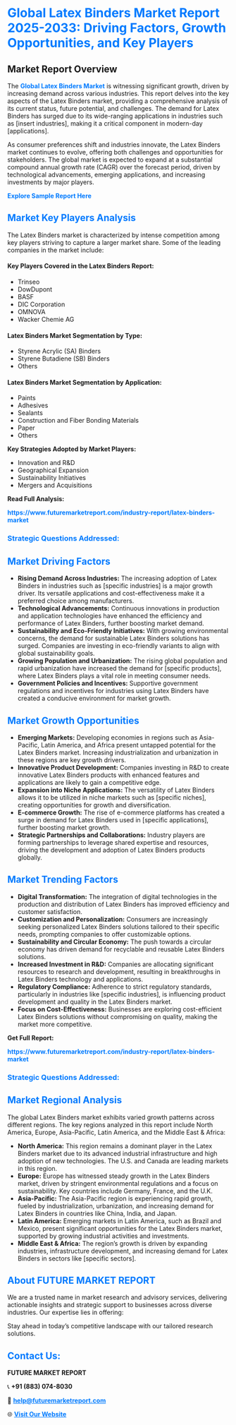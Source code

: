 <h1 style="color: #007BFF;">Global Latex Binders Market Report 2025-2033: Driving Factors, Growth Opportunities, and Key Players</h1>

<section id="overview">
<h2>Market Report Overview</h2>
<p>The <a href="https://www.futuremarketreport.com/industry-report/latex-binders-market" style="color: #007BFF; text-decoration: none;"><strong>Global Latex Binders Market</strong></a> is witnessing significant growth, driven by increasing demand across various industries. This report delves into the key aspects of the Latex Binders market, providing a comprehensive analysis of its current status, future potential, and challenges. The demand for Latex Binders has surged due to its wide-ranging applications in industries such as [insert industries], making it a critical component in modern-day [applications].</p>
<p>As consumer preferences shift and industries innovate, the Latex Binders market continues to evolve, offering both challenges and opportunities for stakeholders. The global market is expected to expand at a substantial compound annual growth rate (CAGR) over the forecast period, driven by technological advancements, emerging applications, and increasing investments by major players.</p>
</section>

<section id="overview">
<p><a href="https://www.futuremarketreport.com/request-sample/reportId=114649" style="color: #007BFF; text-decoration: none;"><strong>Explore Sample Report Here</strong></a></p>
</section>

<section id="key-players">
<h2 style="color: #007BFF;">Market Key Players Analysis</h2>
<p>The Latex Binders market is characterized by intense competition among key players striving to capture a larger market share. Some of the leading companies in the market include:</p>
<h4>Key Players Covered in the Latex Binders Report:</h4>
<ul><li>Trinseo</li><li>DowDupont</li><li>BASF</li><li>DIC Corporation</li><li>OMNOVA</li><li>Wacker Chemie AG</li></ul>
<h4>Latex Binders Market Segmentation by Type:</h4>
<ul><li>Styrene Acrylic (SA) Binders</li><li>Styrene Butadiene (SB) Binders</li><li>Others</li></ul>

<h4>Latex Binders Market Segmentation by Application:</h4>
<ul><li>Paints</li><li>Adhesives</li><li>Sealants</li><li>Construction and Fiber Bonding Materials</li><li>Paper</li><li>Others</li></ul>
<p><strong>Key Strategies Adopted by Market Players:</strong></p>
<ul>
<li>Innovation and R&D</li>
<li>Geographical Expansion</li>
<li>Sustainability Initiatives</li>
<li>Mergers and Acquisitions</li>
</ul>
</section>

<section>
<p><strong>Read Full Analysis: </strong></p><a href="https://www.futuremarketreport.com/industry-report/latex-binders-market" style="color: #007BFF; text-decoration: none;"><strong>https://www.futuremarketreport.com/industry-report/latex-binders-market</strong></a>
<h3 style="color: #007BFF;">Strategic Questions Addressed:</h3>
</section>

<section id="driving-factors">
<h2 style="color: #007BFF;">Market Driving Factors</h2>
<ul>
<li><strong>Rising Demand Across Industries:</strong> The increasing adoption of Latex Binders in industries such as [specific industries] is a major growth driver. Its versatile applications and cost-effectiveness make it a preferred choice among manufacturers.</li>
<li><strong>Technological Advancements:</strong> Continuous innovations in production and application technologies have enhanced the efficiency and performance of Latex Binders, further boosting market demand.</li>
<li><strong>Sustainability and Eco-Friendly Initiatives:</strong> With growing environmental concerns, the demand for sustainable Latex Binders solutions has surged. Companies are investing in eco-friendly variants to align with global sustainability goals.</li>
<li><strong>Growing Population and Urbanization:</strong> The rising global population and rapid urbanization have increased the demand for [specific products], where Latex Binders plays a vital role in meeting consumer needs.</li>
<li><strong>Government Policies and Incentives:</strong> Supportive government regulations and incentives for industries using Latex Binders have created a conducive environment for market growth.</li>
</ul>
</section>

<section id="growth-opportunities">
<h2 style="color: #007BFF;">Market Growth Opportunities</h2>
<ul>
<li><strong>Emerging Markets:</strong> Developing economies in regions such as Asia-Pacific, Latin America, and Africa present untapped potential for the Latex Binders market. Increasing industrialization and urbanization in these regions are key growth drivers.</li>
<li><strong>Innovative Product Development:</strong> Companies investing in R&D to create innovative Latex Binders products with enhanced features and applications are likely to gain a competitive edge.</li>
<li><strong>Expansion into Niche Applications:</strong> The versatility of Latex Binders allows it to be utilized in niche markets such as [specific niches], creating opportunities for growth and diversification.</li>
<li><strong>E-commerce Growth:</strong> The rise of e-commerce platforms has created a surge in demand for Latex Binders used in [specific applications], further boosting market growth.</li>
<li><strong>Strategic Partnerships and Collaborations:</strong> Industry players are forming partnerships to leverage shared expertise and resources, driving the development and adoption of Latex Binders products globally.</li>
</ul>
</section>

<section id="trending-factors">
<h2 style="color: #007BFF;">Market Trending Factors</h2>
<ul>
<li><strong>Digital Transformation:</strong> The integration of digital technologies in the production and distribution of Latex Binders has improved efficiency and customer satisfaction.</li>
<li><strong>Customization and Personalization:</strong> Consumers are increasingly seeking personalized Latex Binders solutions tailored to their specific needs, prompting companies to offer customizable options.</li>
<li><strong>Sustainability and Circular Economy:</strong> The push towards a circular economy has driven demand for recyclable and reusable Latex Binders solutions.</li>
<li><strong>Increased Investment in R&D:</strong> Companies are allocating significant resources to research and development, resulting in breakthroughs in Latex Binders technology and applications.</li>
<li><strong>Regulatory Compliance:</strong> Adherence to strict regulatory standards, particularly in industries like [specific industries], is influencing product development and quality in the Latex Binders market.</li>
<li><strong>Focus on Cost-Effectiveness:</strong> Businesses are exploring cost-efficient Latex Binders solutions without compromising on quality, making the market more competitive.</li>
</ul>
</section>

<section>
<p><strong>Get Full Report: </strong></p><a href="https://www.futuremarketreport.com/industry-report/latex-binders-market" style="color: #007BFF; text-decoration: none;"><strong>https://www.futuremarketreport.com/industry-report/latex-binders-market</strong></a>
<h3 style="color: #007BFF;">Strategic Questions Addressed:</h3>
</section>


<section id="regional-analysis">
<h2 style="color: #007BFF;">Market Regional Analysis</h2>
<p>The global Latex Binders market exhibits varied growth patterns across different regions. The key regions analyzed in this report include North America, Europe, Asia-Pacific, Latin America, and the Middle East & Africa:</p>
<ul>
<li><strong>North America:</strong> This region remains a dominant player in the Latex Binders market due to its advanced industrial infrastructure and high adoption of new technologies. The U.S. and Canada are leading markets in this region.</li>
<li><strong>Europe:</strong> Europe has witnessed steady growth in the Latex Binders market, driven by stringent environmental regulations and a focus on sustainability. Key countries include Germany, France, and the U.K.</li>
<li><strong>Asia-Pacific:</strong> The Asia-Pacific region is experiencing rapid growth, fueled by industrialization, urbanization, and increasing demand for Latex Binders in countries like China, India, and Japan.</li>
<li><strong>Latin America:</strong> Emerging markets in Latin America, such as Brazil and Mexico, present significant opportunities for the Latex Binders market, supported by growing industrial activities and investments.</li>
<li><strong>Middle East & Africa:</strong> The region’s growth is driven by expanding industries, infrastructure development, and increasing demand for Latex Binders in sectors like [specific sectors].</li>
</ul>
</section>

<footer>
<h2 style="color: #007BFF;">About FUTURE MARKET REPORT</h2>
<p>We are a trusted name in market research and advisory services, delivering actionable insights and strategic support to businesses across diverse industries. Our expertise lies in offering:</p>

<p>Stay ahead in today’s competitive landscape with our tailored research solutions.</p>

<h2 style="color: #007BFF;">Contact Us:</h2>
<p><strong>FUTURE MARKET REPORT</strong></p>
<p>📞 <strong>+91 (883) 074-8030</strong></p>
<p>📧 <strong><a href="mailto:help@futuremarketreport.com" style="color: #007BFF;">help@futuremarketreport.com</a></strong></p>
<p>🌐 <strong><a href="https://www.futuremarketreport.com/" style="color: #007BFF;">Visit Our Website</a></strong></p>
</footer>